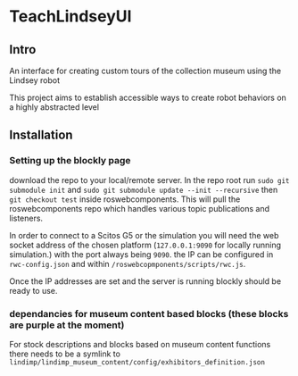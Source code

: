 # TeachLindseyUI
## Intro
An interface for creating custom tours of the collection museum using the Lindsey robot

This project aims to establish accessible ways to create robot behaviors on a highly abstracted level

## Installation
### Setting up the blockly page
download the repo to your local/remote server. In the repo root run `sudo git submodule init` and `sudo git submodule update --init --recursive` then `git checkout test` inside roswebcomponents. This will pull the roswebcomponents repo which handles various topic publications and listeners.

In order to connect to a Scitos G5 or the simulation you will need the web socket address of the chosen platform (`127.0.0.1:9090` for locally running simulation.) with the port always being `9090`. the IP can be configured in `rwc-config.json` and within `/roswebcopmponents/scripts/rwc.js`.

Once the IP addresses are set and the server is running blockly should be ready to use.

### dependancies for museum content based blocks (these blocks are purple at the moment)
For stock descriptions and blocks based on museum content functions there needs to be a symlink to `lindimp/lindimp_museum_content/config/exhibitors_definition.json`
